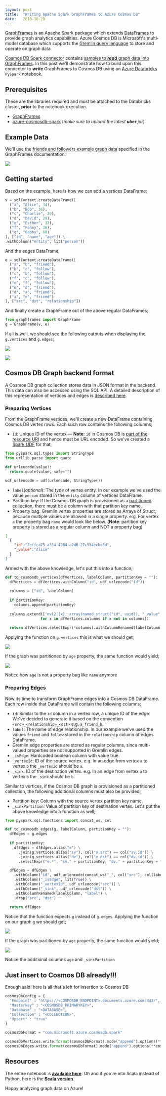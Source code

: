 ```yaml
---
layout:	post
title:	"Writing Apache Spark GraphFrames to Azure Cosmos DB"
date:	2018-10-28
---
```


[GraphFrames](https://graphframes.github.io/graphframes/docs/_site/user-guide.html) is an Apache Spark package which extends [DataFrames](https://spark.apache.org/docs/latest/sql-programming-guide.html#datasets-and-dataframes) to provide graph analytics capabilities. Azure Cosmos DB is Microsoft's multi-model database which supports the [Gremlin query language](https://tinkerpop.apache.org/gremlin.html) to store and operate on graph data.

[Cosmos DB Spark connector](https://github.com/Azure/azure-cosmosdb-spark/tree/master) contains [samples to ***read*** graph data into GraphFrames](https://github.com/Azure/azure-cosmosdb-spark/blob/master/samples/notebooks/On-Time%20Flight%20Performance%20with%20Spark%20and%20Cosmos%20DB%20-%20Seattle.ipynb). In this post we'll demonstrate how to build upon this connector to ***write*** GraphFrames to Cosmos DB using an [Azure Databricks](https://docs.azuredatabricks.net/) `PySpark` notebook.

## Prerequisites
These are the libraries required and must be attached to the Databricks cluster, **prior** to the notebook execution.

* [GraphFrames](https://spark-packages.org/package/graphframes/graphframes)
* [azure-cosmosdb-spark](https://github.com/Azure/azure-cosmosdb-spark#using-databricks-notebooks) (*make sure to upload the latest **uber** jar*)

## Example Data
We'll use the [friends and followers example graph data](https://graphframes.github.io/graphframes/docs/_site/user-guide.html#tab_python_0) specified in the GraphFrames documentation.

![](https://databricks.com/wp-content/uploads/2016/03/social-network-graph-diagram.png)

## Getting started
Based on the example, here is how we can add a vertices DataFrame;
```py
v = sqlContext.createDataFrame([
  ("a", "Alice", 34),
  ("b", "Bob", 36),
  ("c", "Charlie", 30),
  ("d", "David", 29),
  ("e", "Esther", 32),
  ("f", "Fanny", 36),
  ("g", "Gabby", 60)
], ["id", "name", "age"]) \
.withColumn("entity", lit("person"))
```

And the edges DataFrame;
```py
e = sqlContext.createDataFrame([
  ("a", "b", "friend"),
  ("b", "c", "follow"),
  ("c", "b", "follow"),
  ("f", "c", "follow"),
  ("e", "f", "follow"),
  ("e", "d", "friend"),
  ("d", "a", "friend"),
  ("a", "e", "friend")
], ["src", "dst", "relationship"])
```

And finally create a GraphFrame out of the above regular DataFrames;
```py
from graphframes import GraphFrame
g = GraphFrame(v, e)
```

If all is well, we should see the following outputs when displaying the `g.vertices` and `g.edges`;

![](/img/display_vertices.png)

![](/img/display_edges.png)

## Cosmos DB Graph backend format
A Cosmos DB graph collection stores data in JSON format in the backend. This data can also be accessed using the SQL API. A detailed description of this representation of vertices and edges is [described here](https://github.com/LuisBosquez/azure-cosmos-db-graph-working-guides/blob/master/graph-backend-json.md).

### Preparing Vertices
From the GraphFrame vertices, we'll create a new DataFrame containing Cosmos DB vertex rows. Each such row contains the following columns;

* `id`: Unique ID of the vertex — **Note:** `id` in Cosmos DB is [part of the resource URI](https://github.com/Azure/azure-cosmosdb-dotnet/issues/35#issuecomment-121009258) and hence must be URL encoded. So we've created a [Spark UDF](https://docs.azuredatabricks.net/spark/latest/spark-sql/udf-python.html) for that;

```py
from pyspark.sql.types import StringType
from urllib.parse import quote

def urlencode(value):
  return quote(value, safe="")

udf_urlencode = udf(urlencode, StringType())
```

* `label`(*optional*): The *type* of vertex entity. In our example we've used the value `person` stored in the `entity` column of vertices DataFrame.
* Partition key: If the Cosmos DB graph is provisioned as a [partitioned collection](https://docs.microsoft.com/en-us/azure/cosmos-db/graph-partitioning), there must be a column with that partition key name.
* Property bag: Gremlin vertex properties are stored as Arrays of Struct, because multiple values are allowed in a single property. e.g. For vertex `a` the property bag `name` would look like below. (**Note**: partition key property is stored as a regular column and NOT a property bag)
```json
[
  {
    "id":"2effca75-a334-4964-a2d6-27c534ecbc5d", 
    "_value":"Alice"  
  }
]
```

Armed with the above knowledge, let's put this into a function;
```py
def to_cosmosdb_vertices(dfVertices, labelColumn, partitionKey = ""):
  dfVertices = dfVertices.withColumn("id", udf_urlencode("id"))
  
  columns = ["id", labelColumn]
  
  if partitionKey:
    columns.append(partitionKey)
  
  columns.extend(['nvl2({x}, array(named_struct("id", uuid(), "_value", {x})), NULL) AS {x}'.format(x=x) \
                for x in dfVertices.columns if x not in columns])
 
  return dfVertices.selectExpr(*columns).withColumnRenamed(labelColumn, "label")
```

Applying the function on `g.vertices` this is what we should get;

![](/img/to_cosmosdb_vertices.png)

If the graph was partitioned by `age` property, the same function would yield;

![](/img/to_cosmosdb_vertices_age.png)

Notice how `age` is not a property bag like `name` anymore

### Preparing Edges
Now its time to transform GraphFrame edges into a Cosmos DB DataFrame. Each row inside that DataFrame will contain the following columns;

* `id`: Similar to the `id` column in a vertex row, a unique ID of the edge. We've decided to generate it based on the convention `<src>_<relationship>_<dst>` e.g. `a_friend_b`.
* `label`: The name of edge relationship. In our example we've used the values `friend` and `follow` stored in the `relationship` column of edges DataFrame.
* Gremlin edge properties are stored as regular columns, since multi-valued properties are not supported in Gremlin edges.
* `_isEdge`: Hardcoded boolean column with value true.
* `_vertexId`: ID of the source vertex. e.g. In an edge from vertex `a` to vertex `b` the `_vertexId` should be `a`.
* `_sink`: ID of the destination vertex. e.g. In an edge from vertex `a` to vertex `b` the `_sink` should be `b`.

Similar to vertices, if the Cosmos DB graph is provisioned as a partitioned collection, the following additional columns must also be provided;

* Partition key: Column with the source vertex partition key name.
* `_sinkPartition`: Value of partition key of destination vertex.
Let's put the above knowledge into a function as well;

```py
from pyspark.sql.functions import concat_ws, col

def to_cosmosdb_edges(g, labelColumn, partitionKey = ""): 
  dfEdges = g.edges
  
  if partitionKey:
    dfEdges = dfEdges.alias("e") \
      .join(g.vertices.alias("sv"), col("e.src") == col("sv.id")) \
      .join(g.vertices.alias("dv"), col("e.dst") == col("dv.id")) \
      .selectExpr("e.*", "sv." + partitionKey, "dv." + partitionKey + " AS _sinkPartition")

  dfEdges = dfEdges \
    .withColumn("id", udf_urlencode(concat_ws("_", col("src"), col(labelColumn), col("dst")))) \
    .withColumn("_isEdge", lit(True)) \
    .withColumn("_vertexId", udf_urlencode("src")) \
    .withColumn("_sink", udf_urlencode("dst")) \
    .withColumnRenamed(labelColumn, "label") \
    .drop("src", "dst")
  
  return dfEdges
```

Notice that the function expects `g` instead of `g.edges`. Applying the function on our graph `g` we should get;

![](/img/to_cosmosdb_edges.png)

If the graph was partitioned by `age` property, the same function would yield;

![](/img/to_cosmosdb_edges_age.png)

Notice the additional columns `age` and `_sinkPartition`

## Just insert to Cosmos DB already!!!
Enough said! here is all that's left for insertion to Cosmos DB
```py
cosmosDbConfig = {
  "Endpoint" : "https://<COSMOSDB_ENDPOINT>.documents.azure.com:443/",
  "Masterkey" : "<COSMOSDB_PRIMARYKEY>",
  "Database" : "<DATABASE>",
  "Collection" : "<COLLECTION>",
  "Upsert" : "true"
}

cosmosDbFormat = "com.microsoft.azure.cosmosdb.spark"

cosmosDbVertices.write.format(cosmosDbFormat).mode("append").options(**cosmosDbConfig).save()
cosmosDbEdges.write.format(cosmosDbFormat).mode("append").options(**cosmosDbConfig).save()
```

## Resources
The entire notebook is [**available here**](https://github.com/syedhassaanahmed/databricks-notebooks/blob/master/graph_write_cosmosdb.py). Oh and if you're into Scala instead of Python, here is the [**Scala version**](https://github.com/syedhassaanahmed/databricks-notebooks/blob/master/graphWriteCosmosDB.scala).

Happy analyzing graph data on Azure!
  
